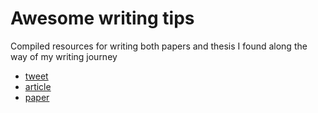 # Awesome writing tips
Compiled resources for writing both papers and thesis I found along the way of my writing journey

- [tweet](https://twitter.com/animesh_garg/status/1394294886073913353?s=20)
- [article](https://www.nature.com/articles/d41586-019-02918-5)
- [paper](https://journals.plos.org/ploscompbiol/article?id=10.1371/journal.pcbi.1005619)
